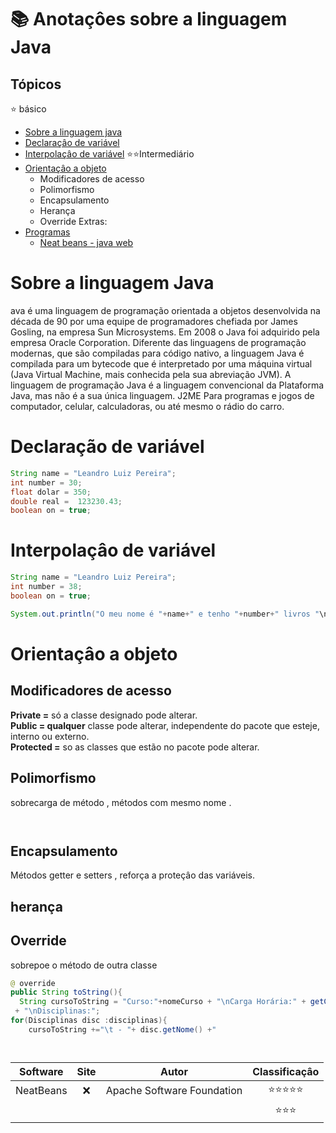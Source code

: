 # :books: Anotaçôes sobre a linguagem Java 

## Tópicos 
:star: básico
* [Sobre a linguagem java](#java)
* [Declaraçâo de variável](#variavel)
* [Interpolaçâo de variável](#interpolacao)
:star::star:Intermediário
* [Orientaçâo a objeto](#objeto)
  * Modificadores de acesso
  * Polimorfismo
  * Encapsulamento
  * Herança 
  * Override
Extras:
* [Programas](#programas)
  * [Neat beans - java web](#)



<div id="java">
 
 # Sobre a linguagem Java
 
 <p>ava é uma linguagem de programação orientada a objetos desenvolvida na década de 90 por uma equipe de programadores chefiada por James Gosling, na empresa Sun Microsystems. Em 2008 o Java foi adquirido pela empresa Oracle Corporation. Diferente das linguagens de programação modernas, que são compiladas para código nativo, a linguagem Java é compilada para um bytecode que é interpretado por uma máquina virtual (Java Virtual Machine, mais conhecida pela sua abreviação JVM). A linguagem de programação Java é a linguagem convencional da Plataforma Java, mas não é a sua única linguagem. J2ME Para programas e jogos de computador, celular, calculadoras, ou até mesmo o rádio do carro. </p>
 
<div id="variavel">
 
# Declaração de variável 

```java 
String name = "Leandro Luiz Pereira";
int number = 30;
float dolar = 350;
double real =  123230.43;
boolean on = true;
```
<div id="interpolacao">
 
# Interpolaçâo de variável
 
<div id="variavel">
 
```java 
String name = "Leandro Luiz Pereira";
int number = 38;
boolean on = true;

System.out.println("O meu nome é "+name+" e tenho "+number+" livros "\n está afirmaação é +on);
```
<div id="objeto">

# Orientaçâo a objeto

## Modificadores de acesso

<strong>Private =</strong> só a classe designado pode alterar. <br>
<strong>Public = qualquer</strong> classe pode alterar, independente do pacote que esteje, interno ou externo. <br>
<strong>Protected =</strong> so as classes que estão no pacote pode alterar. 

## Polimorfismo 
sobrecarga de método , métodos com mesmo nome .
```java 



```
## Encapsulamento 
Métodos getter e setters , reforça a proteçâo das variáveis.


## herança 


## Override 
sobrepoe o método de outra classe 

```java 
@ override 
public String toString(){
  String cursoToString = "Curso:"+nomeCurso + "\nCarga Horária:" + getCargaHoraria()
 + "\nDisciplinas:";
for(Disciplinas disc :disciplinas){
    cursoToString +="\t - "+ disc.getNome() +"




```
<div id="programas">
 
| <div align=center> Software |  <div align=center>Site |  <div align=center>Autor|   <div align=center>   Classificaçâo            |
|--|--|--|--|
| <div align=center>NeatBeans |<div align=center>:x:|<div align=center> Apache Software Foundation| <div align=center>:star::star::star::star::star:|
|  |  |  | <div align=center>:star::star::star:   







